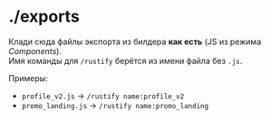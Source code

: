 # ./exports

Клади сюда файлы экспорта из билдера **как есть** (JS из режима *Components*).  
Имя команды для `/rustify` берётся из имени файла без `.js`.

Примеры:
- `profile_v2.js` → `/rustify name:profile_v2`
- `promo_landing.js` → `/rustify name:promo_landing`